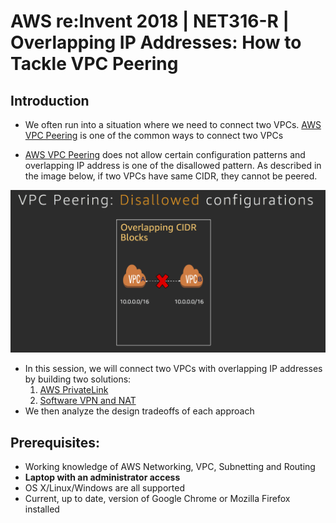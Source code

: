 # AWS re:Invent 2018 | NET316-R | Overlapping IP Addresses: How to Tackle VPC Peering

## Introduction

- We often run into a situation where we need to connect two VPCs. [AWS VPC Peering](https://docs.aws.amazon.com/vpc/latest/peering/what-is-vpc-peering.html) is one of the common ways to connect two VPCs

- [AWS VPC Peering](https://docs.aws.amazon.com/vpc/latest/peering/what-is-vpc-peering.html) does not allow certain configuration patterns and overlapping IP address is one of the disallowed pattern. As described in the image below, if two VPCs have same CIDR, they cannot be peered.

![](images/overlapping_ip.png)

- In this session, we will connect two VPCs with overlapping IP addresses by building two solutions:
  1. [AWS PrivateLink](https://aws.amazon.com/privatelink/)
  2. [Software VPN and NAT](https://docs.aws.amazon.com/aws-technical-content/latest/aws-vpc-connectivity-options/software-vpn-amazon-to-amazon.html)
- We then analyze the design tradeoffs of each approach

## Prerequisites:

- Working knowledge of AWS Networking, VPC, Subnetting and Routing
- **Laptop with an administrator access**
- OS X/Linux/Windows are all supported
- Current, up to date, version of Google Chrome or Mozilla Firefox installed

